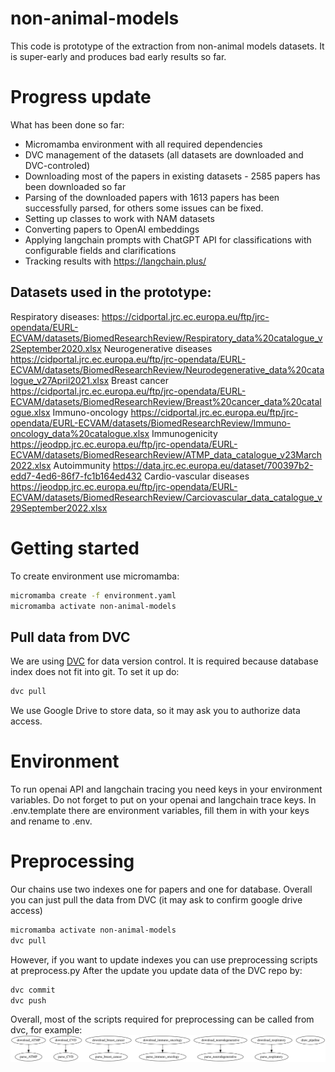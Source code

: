 # non-animal-models

This code is prototype of the extraction from non-animal models datasets.
It is super-early and produces bad early results so far.

# Progress update

What has been done so far:
* Micromamba environment with all required dependencies
* DVC management of the datasets (all datasets are downloaded and DVC-controled)
* Downloading most of the papers in existing datasets - 2585 papers has been downloaded so far
* Parsing of the downloaded papers with 1613 papers has been successfully parsed, for others some issues can be fixed.
*  Setting up classes to work with NAM datasets
* Converting papers to OpenAI embeddings
* Applying langchain prompts with ChatGPT API for classifications with configurable fields and clarifications
* Tracking results with https://langchain.plus/
## Datasets used in the prototype:

Respiratory diseases: https://cidportal.jrc.ec.europa.eu/ftp/jrc-opendata/EURL-ECVAM/datasets/BiomedResearchReview/Respiratory_data%20catalogue_v2September2020.xlsx
Neurogenerative diseases https://cidportal.jrc.ec.europa.eu/ftp/jrc-opendata/EURL-ECVAM/datasets/BiomedResearchReview/Neurodegenerative_data%20catalogue_v27April2021.xlsx
Breast cancer https://cidportal.jrc.ec.europa.eu/ftp/jrc-opendata/EURL-ECVAM/datasets/BiomedResearchReview/Breast%20cancer_data%20catalogue.xlsx
Immuno-oncology https://cidportal.jrc.ec.europa.eu/ftp/jrc-opendata/EURL-ECVAM/datasets/BiomedResearchReview/Immuno-oncology_data%20catalogue.xlsx
Immunogenicity https://jeodpp.jrc.ec.europa.eu/ftp/jrc-opendata/EURL-ECVAM/datasets/BiomedResearchReview/ATMP_data_catalogue_v23March2022.xlsx
Autoimmunity https://data.jrc.ec.europa.eu/dataset/700397b2-edd7-4ed6-86f7-fc1b164ed432
Cardio-vascular diseases https://jeodpp.jrc.ec.europa.eu/ftp/jrc-opendata/EURL-ECVAM/datasets/BiomedResearchReview/Carciovascular_data_catalogue_v29September2022.xlsx


# Getting started

To create environment use micromamba:
```bash
micromamba create -f environment.yaml
micromamba activate non-animal-models
```

## Pull data from DVC
We are using [DVC](http://dvc.org) for data version control.
It is required because database index does not fit into git.
To set it up do:
```bash
dvc pull
```
We use Google Drive to store data, so it may ask you to authorize data access.

# Environment

To run openai API and langchain tracing you need keys in your environment variables.
Do not forget to put on your openai and langchain trace keys.
In .env.template there are environment variables, fill them in with your keys and rename to .env.


# Preprocessing
Our chains use two indexes one for papers and one for database.
Overall you can just pull the data from DVC (it may ask to confirm google drive access)
```bash
micromamba activate non-animal-models
dvc pull
```
However, if you want to update indexes you can use preprocessing scripts at
preprocess.py
After the update you update data of the DVC repo by:
```bash
dvc commit
dvc push
```

Overall, most of the scripts required for preprocessing can be called from dvc, for example:
![Alt text](./dvc_pipeline.svg)